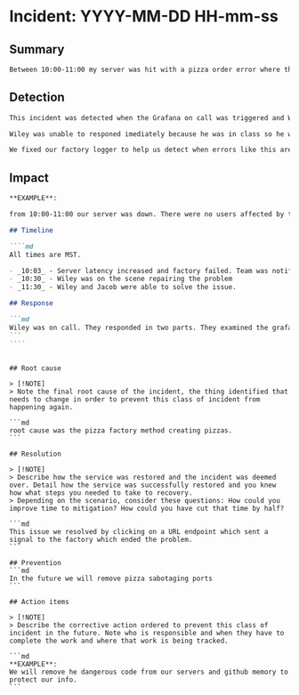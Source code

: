 # Incident: YYYY-MM-DD HH-mm-ss

## Summary

```md
Between 10:00-11:00 my server was hit with a pizza order error where the order router was no longer able to create effective orders. This caused an increase in failed pizzas and an inability to function as a business.
```

## Detection

```md
This incident was detected when the Grafana on call was triggered and Wiley were paged.

Wiley was unable to responed imediately because he was in class so he went an met with Jacob Trader after class to find the error.

We fixed our factory logger to help us detect when errors like this are occuring in the future. That way we can detect them quicker.
```

## Impact

`````md
**EXAMPLE**:

from 10:00-11:00 our server was down. There were no users affected by this and damage was minamal.

## Timeline

````md
All times are MST.

- _10:03_ - Server latency increased and factory failed. Team was notified
- _10:30_ - Wiley was on the scene repairing the problem
- _11:30_ - Wiley and Jacob were able to solve the issue.

## Response

```md
Wiley was on call. They responded in two parts. They examined the grafana logs and found the issue
```
````
`````

````

## Root cause

> [!NOTE]
> Note the final root cause of the incident, the thing identified that needs to change in order to prevent this class of incident from happening again.

```md
root cause was the pizza factory method creating pizzas.
```

## Resolution

> [!NOTE]
> Describe how the service was restored and the incident was deemed over. Detail how the service was successfully restored and you knew how what steps you needed to take to recovery.
> Depending on the scenario, consider these questions: How could you improve time to mitigation? How could you have cut that time by half?

```md
This issue we resolved by clicking on a URL endpoint which sent a signal to the factory which ended the problem.
```

## Prevention
```md
In the future we will remove pizza sabotaging ports
```

## Action items

> [!NOTE]
> Describe the corrective action ordered to prevent this class of incident in the future. Note who is responsible and when they have to complete the work and where that work is being tracked.

```md
**EXAMPLE**:
We will remove he dangerous code from our servers and github memory to protect our info.
```
````
